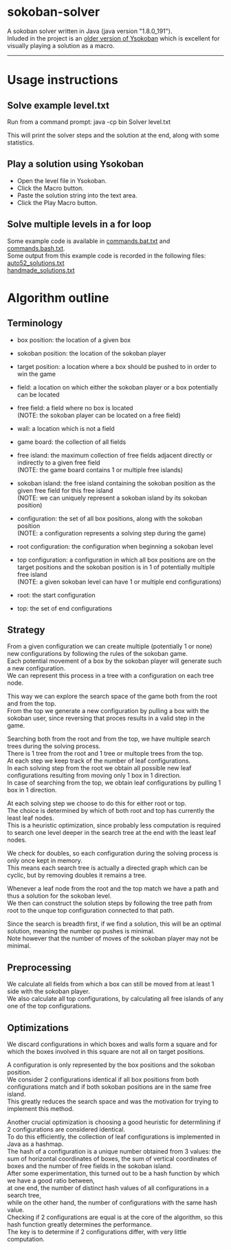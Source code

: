 # sokoban-solver

A sokoban solver written in Java (java version "1.8.0_191").\
Inluded in the project is an [older version of Ysokoban](http://ygp.orgfree.com/pgms/ysokoban_1_620.zip) which is excellent for visually playing a solution as a macro.

---

# Usage instructions

## Solve example level.txt

Run from a command prompt:
    java -cp bin Solver level.txt

This will print the solver steps and the solution at the end, along with some statistics.

## Play a solution using Ysokoban

- Open the level file in Ysokoban.
- Click the Macro button.
- Paste the solution string into the text area.
- Click the Play Macro button.

## Solve multiple levels in a for loop

Some example code is available in [commands.bat.txt](commands.bat.txt) and [commands.bash.txt](commands.bash.txt).\
Some output from this example code is recorded in the following files:\
[auto52_solutions.txt](auto52_solutions.txt)\
[handmade_solutions.txt](handmade_solutions.txt)

# Algorithm outline

## Terminology

- box position: the location of a given box
- sokoban position: the location of the sokoban player
- target position: a location where a box should be pushed to in order to win the game
- field: a location on which either the sokoban player or a box potentially can be located
- free field: a field where no box is located\
(NOTE: the sokoban player can be located on a free field)
- wall: a location which is not a field

- game board: the collection of all fields
- free island: the maximum collection of free fields adjacent directly or indirectly to a given free field\
(NOTE: the game board contains 1 or multiple free islands)
- sokoban island: the free island containing the sokoban position as the given free field for this free island\
(NOTE: we can uniquely represent a sokoban island by its sokoban position)

- configuration: the set of all box positions, along with the sokoban position\
(NOTE: a configuration represents a solving step during the game)
- root configuration: the configuration when beginning a sokoban level
- top configuration: a configuration in which all box positions are on the target positions and the sokoban position is in 1 of potentially multiple free island\
(NOTE: a given sokoban level can have 1 or multiple end configurations)

- root: the start configuration
- top: the set of end configurations

## Strategy

From a given configuration we can create multiple (potentially 1 or none) new configurations by following the rules of the sokoban game.\
Each potential movement of a box by the sokoban player will generate such a new configuration.\
We can represent this process in a tree with a configuration on each tree node.

This way we can explore the search space of the game both from the root and from the top.\
From the top we generate a new configuration by pulling a box with the sokoban user, since reversing that proces results in a valid step in the game.

Searching both from the root and from the top, we have multiple search trees during the solving process.\
There is 1 tree from the root and 1 tree or multople trees from the top.\
At each step we keep track of the number of leaf configurations.\
In each solving step from the root we obtain all possible new leaf configurations resulting from moving only 1 box in 1 direction.\
In case of searching from the top, we obtain leaf configurations by pulling 1 box in 1 direction.

At each solving step we choose to do this for either root or top.\
The choice is determined by which of both root and top has currently the least leaf nodes.\
This is a heuristic optimization, since probably less computation is required to search one level deeper in the search tree at the end with the least leaf nodes.

We check for doubles, so each configuration during the solving process is only once kept in memory.\
This means each search tree is actually a directed graph which can be cyclic, but by removing doubles it remains a tree.

Whenever a leaf node from the root and the top match we have a path and thus a solution for the sokoban level.\
We then can construct the solution steps by following the tree path from root to the unque top configuration connected to that path.

Since the search is breadth first, if we find a solution, this will be an optimal solution, meaning the number op pushes is minimal.\
Note however that the number of moves of the sokoban player may not be minimal.

## Preprocessing

We calculate all fields from which a box can still be moved from at least 1 side with the sokoban player.\
We also calculate all top configurations, by calculating all free islands of any one of the top configurations.

## Optimizations

We discard configurations in which boxes and walls form a square and for which the boxes involved in this square are not all on target positions.

A configuration is only represented by the box positions and the sokoban position.\
We consider 2 configurations identical if all box positions from both configurations match and if both sokoban positions are in the same free island.\
This greatly reduces the search space and was the motivation for trying to implement this method.

Another crucial optimization is choosing a good heuristic for determlining if 2 configurations are considered identical.\
To do this efficiently, the collection of leaf configurations is implemented in Java as a hashmap.\
The hash of a configuration is a unique number obtained from 3 values: the sum of horizontal coordinates of boxes, the sum of vertical coordinates of boxes
and the number of free fields in the sokoban island.\
After some experimentation, this turned out to be a hash function by which we have a good ratio between,\
at one end, the number of distinct hash values of all configurations in a search tree,\
while on the other hand, the number of configurations with the same hash value.\
Checking if 2 configurations are equal is at the core of the algorithm, so this hash function greatly determines the performance.\
The key is to determine if 2 configurations differ, with very little computation.
